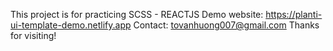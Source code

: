 This project is for practicing SCSS - REACTJS 
Demo website: https://planti-ui-template-demo.netlify.app 
Contact: tovanhuong007@gmail.com 
Thanks for visiting!
